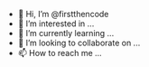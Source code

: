 - 👋 Hi, I’m @firstthencode
- 👀 I’m interested in ...
- 🌱 I’m currently learning ...
- 💞️ I’m looking to collaborate on ...
- 📫 How to reach me ...

<!---
firstthencode/firstthencode is a ✨ special ✨ repository because its `README.md` (this file) appears on your GitHub profile.
You can click the Preview link to take a look at your changes.
--->
